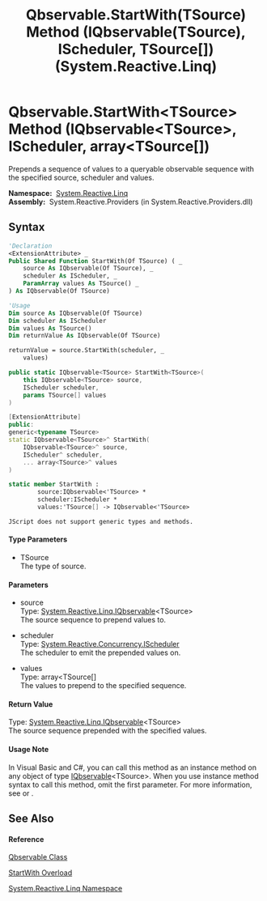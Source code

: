 ﻿---
title: Qbservable.StartWith(TSource) Method (IQbservable(TSource), IScheduler, TSource[]) (System.Reactive.Linq)
TOCTitle: StartWith(TSource) Method (IQbservable(TSource), IScheduler, TSource[])
ms:assetid: M:System.Reactive.Linq.Qbservable.StartWith``1(System.Reactive.Linq.IQbservable{``0},System.Reactive.Concurrency.IScheduler,``0[])
ms:mtpsurl: https://msdn.microsoft.com/en-us/library/Hh211687(v=VS.103)
ms:contentKeyID: 36069133
ms.date: 06/28/2011
mtps_version: v=VS.103
dev_langs:
- vb
- csharp
- c++
- fsharp
- jscript
---

# Qbservable.StartWith\<TSource\> Method (IQbservable\<TSource\>, IScheduler, array\<TSource\[\])

Prepends a sequence of values to a queryable observable sequence with the specified source, scheduler and values.

**Namespace:**  [System.Reactive.Linq](hh211929\(v=vs.103\).md)  
**Assembly:**  System.Reactive.Providers (in System.Reactive.Providers.dll)

## Syntax

``` vb
'Declaration
<ExtensionAttribute> _
Public Shared Function StartWith(Of TSource) ( _
    source As IQbservable(Of TSource), _
    scheduler As IScheduler, _
    ParamArray values As TSource() _
) As IQbservable(Of TSource)
```

``` vb
'Usage
Dim source As IQbservable(Of TSource)
Dim scheduler As IScheduler
Dim values As TSource()
Dim returnValue As IQbservable(Of TSource)

returnValue = source.StartWith(scheduler, _
    values)
```

``` csharp
public static IQbservable<TSource> StartWith<TSource>(
    this IQbservable<TSource> source,
    IScheduler scheduler,
    params TSource[] values
)
```

``` c++
[ExtensionAttribute]
public:
generic<typename TSource>
static IQbservable<TSource>^ StartWith(
    IQbservable<TSource>^ source, 
    IScheduler^ scheduler, 
    ... array<TSource>^ values
)
```

``` fsharp
static member StartWith : 
        source:IQbservable<'TSource> * 
        scheduler:IScheduler * 
        values:'TSource[] -> IQbservable<'TSource> 
```

``` jscript
JScript does not support generic types and methods.
```

#### Type Parameters

  - TSource  
    The type of source.

#### Parameters

  - source  
    Type: [System.Reactive.Linq.IQbservable](hh229328\(v=vs.103\).md)\<TSource\>  
    The source sequence to prepend values to.  

<!-- end list -->

  - scheduler  
    Type: [System.Reactive.Concurrency.IScheduler](hh229149\(v=vs.103\).md)  
    The scheduler to emit the prepended values on.  

<!-- end list -->

  - values  
    Type: array\<TSource\[\]  
    The values to prepend to the specified sequence.  

#### Return Value

Type: [System.Reactive.Linq.IQbservable](hh229328\(v=vs.103\).md)\<TSource\>  
The source sequence prepended with the specified values.  

#### Usage Note

In Visual Basic and C\#, you can call this method as an instance method on any object of type [IQbservable](hh229328\(v=vs.103\).md)\<TSource\>. When you use instance method syntax to call this method, omit the first parameter. For more information, see [](https://msdn.microsoft.com/en-us/library/Bb384936) or [](https://msdn.microsoft.com/en-us/library/Bb383977).

## See Also

#### Reference

[Qbservable Class](hh211693\(v=vs.103\).md)

[StartWith Overload](hh229121\(v=vs.103\).md)

[System.Reactive.Linq Namespace](hh211929\(v=vs.103\).md)


